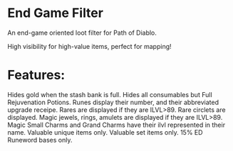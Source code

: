 # End Game Filter
An end-game oriented loot filter for Path of Diablo. 

High visibility for high-value items, perfect for mapping!

# Features:
Hides gold when the stash bank is full.
Hides all consumables but Full Rejuvenation Potions.
Runes display their number, and their abbreviated upgrade receipe.
Rares are displayed if they are ILVL>89.
Rare circlets are displayed.
Magic jewels, rings, amulets are displayed if they are ILVL>89.
Magic Small Charms and Grand Charms have their ilvl represented in their name.
Valuable unique items only.
Valuable set items only.
15% ED Runeword bases only.
